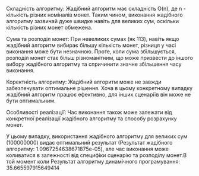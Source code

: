 Складність алгоритму: Жадібний алгоритм має складність O(n), де n - кількість різних номіналів монет. Таким чином, виконання жадібного алгоритму зазвичай дуже швидке навіть для великих сум, оскільки кількість різних монет обмежена.

Сума та розподіл монет: При невеликих сумах (як 113), навіть якщо жадібний алгоритм вибирає більшу кількість монет, різниця у часі виконання може бути незначною. Проте, коли сума збільшується, розподіл монет стає більш різноманітним, що може призвести до іншого вибору жадібного алгоритму та спричинити значне збільшення часу виконання.

Коректність алгоритму: Жадібний алгоритм може не завжди забезпечувати оптимальне рішення. Хоча в цьому конкретному випадку жадібний алгоритм працює ефективно, для інших сценаріїв він може не бути оптимальним.

Особливості реалізації: Час виконання також може залежати від конкретної реалізації жадібного алгоритму та способу розрахунку монет.

У цьому випадку, використання жадібного алгоритму для великих сум (100000000) видає оптимальний результат (Результат жадібного алгоритму: 1.0967254638671875e-05), але час виконання може коливатися в залежності від специфіки сценарію та розподілу монет.В той момент коли Результат алгоритму динамічного програмування: 35.665597915649414